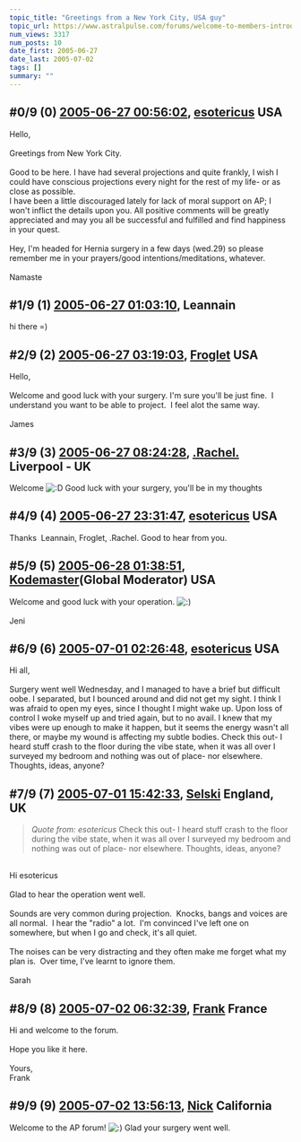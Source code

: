 ```yaml
---
topic_title: "Greetings from a New York City, USA guy"
topic_url: https://www.astralpulse.com/forums/welcome-to-members-introductions!/greetings-from-a-new-york-city-usa-guy
num_views: 3317
num_posts: 10
date_first: 2005-06-27
date_last: 2005-07-02
tags: []
summary: ""
---
```


## \#0/9 (0) [2005-06-27 00:56:02](https://www.astralpulse.com/forums/index.php?msg=168121), [esotericus](https://www.astralpulse.com/forums/profile/?u=9309) USA ##
<section>
Hello,
<br>
<br>
Greetings from New York City.
<br>
<br>
Good to be here. I have had several projections and quite frankly, I wish I could have conscious projections every night for the rest of my life- or as close as possible.
<br>
I have been a little discouraged lately for lack of moral support on AP; I won't inflict the details upon you. All positive comments will be greatly appreciated and may you all be successful and fulfilled and find happiness in your quest.
<br>
<br>
Hey, I'm headed for Hernia surgery in a few days (wed.29) so please remember me in your prayers/good intentions/meditations, whatever.
<br>
<br>
Namaste
</section>

## \#1/9 (1) [2005-06-27 01:03:10](https://www.astralpulse.com/forums/index.php?msg=168124), Leannain  ##
<section>
hi there =)
</section>

## \#2/9 (2) [2005-06-27 03:19:03](https://www.astralpulse.com/forums/index.php?msg=168131), [Froglet](https://www.astralpulse.com/forums/profile/?u=5969) USA ##
<section>
Hello,
<br>
<br>
Welcome and good luck with your surgery. I'm sure you'll be just fine.  I understand you want to be able to project.  I feel alot the same way.
<br>
<br>
James
</section>

## \#3/9 (3) [2005-06-27 08:24:28](https://www.astralpulse.com/forums/index.php?msg=168156), [.Rachel.](https://www.astralpulse.com/forums/profile/?u=8982) Liverpool - UK ##
<section>
Welcome
<img alt=":D" class="smiley" src="https://www.astralpulse.com/forums/Smileys/fugue/cheesy.png" title="Cheesy"/>
Good luck with your surgery, you'll be in my thoughts
</section>

## \#4/9 (4) [2005-06-27 23:31:47](https://www.astralpulse.com/forums/index.php?msg=168247), [esotericus](https://www.astralpulse.com/forums/profile/?u=9309) USA ##
<section>
Thanks  Leannain, Froglet, .Rachel. Good to hear from you.
</section>

## \#5/9 (5) [2005-06-28 01:38:51](https://www.astralpulse.com/forums/index.php?msg=168254), [Kodemaster](https://www.astralpulse.com/forums/profile/?u=426)(Global Moderator) USA ##
<section>
Welcome and good luck with your operation.
<img alt=":)" class="smiley" src="https://www.astralpulse.com/forums/Smileys/fugue/smiley.png" title="Smiley"/>
<br>
<br>
Jeni
</section>

## \#6/9 (6) [2005-07-01 02:26:48](https://www.astralpulse.com/forums/index.php?msg=168641), [esotericus](https://www.astralpulse.com/forums/profile/?u=9309) USA ##
<section>
Hi all,
<br>
<br>
Surgery went well Wednesday, and I managed to have a brief but difficult oobe. I separated, but I bounced around and did not get my sight. I think I was afraid to open my eyes, since I thought I might wake up. Upon loss of control I woke myself up and tried again, but to no avail. I knew that my vibes were up enough to make it happen, but it seems the energy wasn't all there, or maybe my wound is affecting my subtle bodies. Check this out- I heard stuff crash to the floor during the vibe state, when it was all over I surveyed my bedroom and nothing was out of place- nor elsewhere. Thoughts, ideas, anyone?
</section>

## \#7/9 (7) [2005-07-01 15:42:33](https://www.astralpulse.com/forums/index.php?msg=168687), [Selski](https://www.astralpulse.com/forums/profile/?u=6012) England, UK ##
<section>
<blockquote class="bbc_standard_quote">
 <cite>
  Quote from: esotericus
 </cite>
 Check this out- I heard stuff crash to the floor during the vibe state, when it was all over I surveyed my bedroom and nothing was out of place- nor elsewhere. Thoughts, ideas, anyone?
</blockquote>
<br>
Hi esotericus
<br>
<br>
Glad to hear the operation went well.
<br>
<br>
Sounds are very common during projection.  Knocks, bangs and voices are all normal.  I hear the "radio" a lot.  I'm convinced I've left one on somewhere, but when I go and check, it's all quiet.
<br>
<br>
The noises can be very distracting and they often make me forget what my plan is.  Over time, I've learnt to ignore them.
<br>
<br>
Sarah
</section>

## \#8/9 (8) [2005-07-02 06:32:39](https://www.astralpulse.com/forums/index.php?msg=168775), [Frank](https://www.astralpulse.com/forums/profile/?u=359) France ##
<section>
Hi and welcome to the forum.
<br>
<br>
Hope you like it here.
<br>
<br>
Yours,
<br>
Frank
</section>

## \#9/9 (9) [2005-07-02 13:56:13](https://www.astralpulse.com/forums/index.php?msg=168817), [Nick](https://www.astralpulse.com/forums/profile/?u=2080) California ##
<section>
Welcome to the AP forum!
<img alt=":)" class="smiley" src="https://www.astralpulse.com/forums/Smileys/fugue/smiley.png" title="Smiley"/>
Glad your surgery went well.
</section>